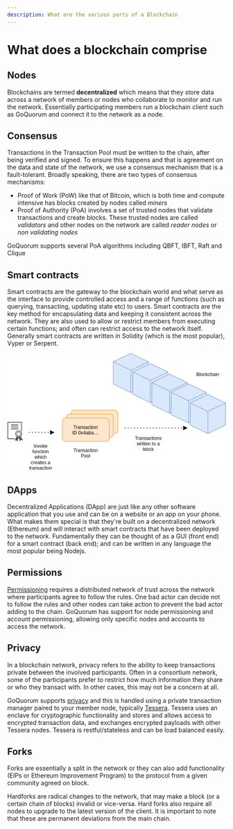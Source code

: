 ```yaml
---
description: What are the various parts of a Blockchain
---
```


# What does a blockchain comprise

## Nodes

Blockchains are termed **decentralized** which means that they store data across a network of members or nodes who
collaborate to monitor and run the network. Essentially participating members run a blockchain client such as GoQuorum
and connect it to the network as a node.

## Consensus

Transactions in the Transaction Pool must be written to the chain, after being verified and signed. To ensure this
happens and that is agreement on the data and state of the network, we use a consensus mechanism that is a
fault-tolerant. Broadly speaking, there are two types of consensus mechanisms:

* Proof of Work (PoW) like that of Bitcoin, which is both time and compute intensive has blocks created by nodes called
  *miners*
* Proof of Authority (PoA) involves a set of trusted nodes that validate transactions and create blocks. These trusted
nodes are called *validators* and other nodes on the network are called *reader nodes* or *non validating nodes*

GoQuorum supports several PoA algorithms including QBFT, IBFT, Raft and Clique

## Smart contracts

Smart contracts are the gateway to the blockchain world and what serve as the interface to provide controlled access
and a range of functions (such as querying, transacting, updating state etc) to users. Smart contracts are the
key method for encapsulating data and keeping it consistent across the network. They are also used to allow or restrict
members from executing certain functions; and often can restrict access to the network itself. Generally smart contracts
are written in Solidity (which is the most popular), Vyper or Serpent.

![Blockchain](../../images/smart-contract-tx.png)

## DApps

Decentralized Applications (DApp) are just like any other software application that you use and can be on a website
or an app on your phone. What makes them special is that they're built on a decentralized network (Ethereum) and will
interact with smart contracts that have been deployed to the network. Fundamentally they can be thought of as a GUI
(front end) for a smart contract (back end); and can be written in any language the most popular being Nodejs.

## Permissions

[Permissioning](https://docs.goquorum.consensys.net/en/latest/Concepts/Permissioning/PermissionsOverview/) requires a
distributed network of trust across the network where participants agree to follow the rules. One bad actor can decide
not to follow the rules and other nodes can take action to prevent the bad actor adding to the chain. GoQuorum has
support for node permissioning and account permissioning, allowing only specific nodes and accounts to access the
network.

## Privacy

In a blockchain network, privacy refers to the ability to keep transactions private between the involved participants.
Often in a consortium network, some of the participants prefer to restrict how much information they share or who they
transact with. In other cases, this may not be a concern at all.

GoQuorum supports [privacy](https://docs.goquorum.consensys.net/en/latest/Concepts/Privacy/Privacy/) and this is
handled using a private transaction manager paired to your member node, typically
[Tessera](https://docs.tessera.consensys.net/en/stable/). Tessera uses an enclave for cryptographic functionality and
stores and allows access to encrypted transaction data, and exchanges encrypted payloads with other Tessera nodes.
Tessera is restful/stateless and can be load balanced easily.

## Forks

Forks are essentially a split in the network or they can also add functionality (EIPs or Ethereum Improvement Program)
to the protocol from a given community agreed on block.

Hardforks are radical changes to the network, that may make a block (or a certain chain of blocks) invalid or vice-versa.
Hard forks also require all nodes to upgrade to the latest version of the client. It is important to note that these are
permanent deviations from the main chain.
